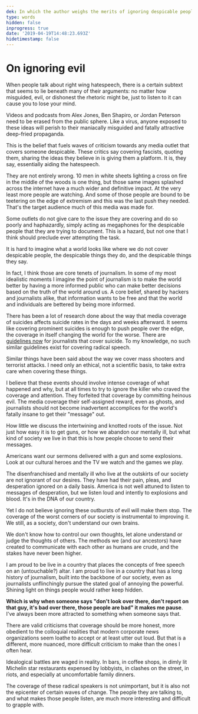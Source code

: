 ```yaml
---
dek: In which the author weighs the merits of ignoring despicable people
type: words
hidden: false
inprogress: true
date: '2019-04-19T14:48:23.693Z'
hidetimestamp: false
---
```


# On ignoring evil

When people talk about right wing hatespeech, there is a certain subtext that seems to lie beneath many of their arguments: no matter how misguided, evil, or dishonest the rhetoric might be, just to listen to it can cause you to lose your mind.

Videos and podcasts from Alex Jones, Ben Shapiro, or Jordan Peterson need to be erased from the public sphere. Like a virus, anyone exposed to these ideas will perish to their maniacally misguided and fatally attractive deep-fried propaganda.

This is the belief that fuels waves of criticism towards any media outlet that covers someone despicable. These critics say covering fascists, quoting them, sharing the ideas they believe in is giving them a platform. It is, they say, essentially aiding the hatespeech.

They are not entirely wrong. 10 men in white sheets lighting a cross on fire in the middle of the woods is one thing, but those same images splashed across the internet have a much wider and definitive impact. At the very least more people are watching. And some of those people are bound to be teetering on the edge of extremism and this was the last push they needed. That's the target audience much of this media was made for.

Some outlets do not give care to the issue they are covering and do so poorly and haphazardly, simply acting as megaphones for the despicable people that they are trying to document. This is a hazard, but not one that I think should preclude ever attempting the task.

It is hard to imagine what a world looks like where we do not cover despicable people, the despicable things they do, and the despicable things they say.

In fact, I think those are core tenets of journalism. In some of my most idealistic moments I imagine the point of journalism is to make the world better by having a more informed public who can make better decisions based on the truth of the world around us. A core belief, shared by hackers and journalists alike, that information wants to be free and that the world and individuals are bettered by being more informed.

There has been a lot of research done about the way that media coverage of suicides affects suicide rates in the days and weeks afterward. It seems like covering prominent suicides is enough to push people over the edge, the coverage in itself changing the world for the worse. There are [guidelines now](https://www.nami.org/Blogs/NAMI-Blog/June-2018/Why-Suicide-Reporting-Guidelines-Matter) for journalists that cover suicide. To my knowledge, no such similar guidelines exist for covering radical speech.

Similar things have been said about the way we cover mass shooters and terrorist attacks. I need only an ethical, not a scientific basis, to take extra care when covering these things.

I believe that these events should involve intense coverage of what happened and why, but at all times to try to ignore the killer who craved the coverage and attention. They forfeited that coverage by committing heinous evil. The media coverage their self-assigned reward, even as ghosts, and journalists should not become inadvertent accomplices for the world's fatally insane to get their "message" out.

How little we discuss the intertwining and knotted roots of the issue. Not just how easy it is to get guns, or how we abandon our mentally ill, but what kind of society we live in that this is how people choose to send their messages.

Americans want our sermons delivered with a gun and some explosions. Look at our cultural heroes and the TV we watch and the games we play.

The disenfranchised and mentally ill who live at the outskirts of our society are not ignorant of our desires. They have had their pain, pleas, and desperation ignored on a daily basis. America is not well attuned to listen to messages of desperation, but we listen loud and intently to explosions and blood. It's in the DNA of our country.

Yet I do not believe ignoring these outbursts of evil will make them stop. The coverage of the worst corners of our society is instrumental to improving it. We still, as a society, don't understand our own brains.

We don't know how to control our own thoughts, let alone understand or judge the thoughts of others. The methods we (and our ancestors) have created to communicate with each other as humans are crude, and the stakes have never been higher.

I am proud to be live in a country that places the concepts of free speech on an (untouchable?) altar. I am proud to live in a country that has a long history of journalism, built into the backbone of our society, even as journalists unflinchingly pursue the stated goal of annoying the powerful. Shining light on things people would rather keep hidden.

**Which is why when someone says "don't look over there, don't report on that guy, it's bad over there, those people are bad" it makes me pause**. I've always been more attracted to something when someone says that.

There are valid criticisms that coverage should be more honest, more obedient to the colloquial realities that modern corporate news organizations seem loathe to accept or at least utter out loud. But that is a different, more nuanced, more difficult criticism to make than the ones I often hear.

Idealogical battles are waged in reality. In bars, in coffee shops, in dimly lit Michelin star restaurants expensed by lobbyists, in clashes on the street, in riots, and especially at uncomfortable family dinners.

The coverage of these radical speakers is not unimportant, but it is also not the epicenter of certain waves of change. The people they are talking to, and what makes those people listen, are much more interesting and difficult to grapple with.
